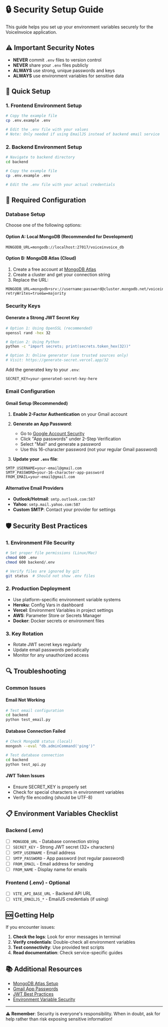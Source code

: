 # 🔒 Security Setup Guide

This guide helps you set up your environment variables securely for the VoiceInvoice application.

## ⚠️ Important Security Notes

- **NEVER** commit `.env` files to version control
- **NEVER** share your `.env` files publicly
- **ALWAYS** use strong, unique passwords and keys
- **ALWAYS** use environment variables for sensitive data

## 🚀 Quick Setup

### 1. Frontend Environment Setup

```bash
# Copy the example file
cp .env.example .env

# Edit the .env file with your values
# Note: Only needed if using EmailJS instead of backend email service
```

### 2. Backend Environment Setup

```bash
# Navigate to backend directory
cd backend

# Copy the example file
cp .env.example .env

# Edit the .env file with your actual credentials
```

## 🔑 Required Configuration

### Database Setup

Choose one of the following options:

#### Option A: Local MongoDB (Recommended for Development)

```env
MONGODB_URL=mongodb://localhost:27017/voiceinvoice_db
```

#### Option B: MongoDB Atlas (Cloud)

1. Create a free account at [MongoDB Atlas](https://www.mongodb.com/atlas)
2. Create a cluster and get your connection string
3. Replace the URL:

```env
MONGODB_URL=mongodb+srv://username:password@cluster.mongodb.net/voiceinvoice_db?retryWrites=true&w=majority
```

### Security Keys

#### Generate a Strong JWT Secret Key

```bash
# Option 1: Using OpenSSL (recommended)
openssl rand -hex 32

# Option 2: Using Python
python -c "import secrets; print(secrets.token_hex(32))"

# Option 3: Online generator (use trusted sources only)
# Visit: https://generate-secret.vercel.app/32
```

Add the generated key to your `.env`:

```env
SECRET_KEY=your-generated-secret-key-here
```

### Email Configuration

#### Gmail Setup (Recommended)

1. **Enable 2-Factor Authentication** on your Gmail account
2. **Generate an App Password**:

   - Go to [Google Account Security](https://myaccount.google.com/security)
   - Click "App passwords" under 2-Step Verification
   - Select "Mail" and generate a password
   - Use this 16-character password (not your regular Gmail password)

3. **Update your `.env` file**:

```env
SMTP_USERNAME=your-email@gmail.com
SMTP_PASSWORD=your-16-character-app-password
FROM_EMAIL=your-email@gmail.com
```

#### Alternative Email Providers

- **Outlook/Hotmail**: `smtp.outlook.com:587`
- **Yahoo**: `smtp.mail.yahoo.com:587`
- **Custom SMTP**: Contact your provider for settings

## 🛡️ Security Best Practices

### 1. Environment File Security

```bash
# Set proper file permissions (Linux/Mac)
chmod 600 .env
chmod 600 backend/.env

# Verify files are ignored by git
git status  # Should not show .env files
```

### 2. Production Deployment

- Use platform-specific environment variable systems
- **Heroku**: Config Vars in dashboard
- **Vercel**: Environment Variables in project settings
- **AWS**: Parameter Store or Secrets Manager
- **Docker**: Docker secrets or environment files

### 3. Key Rotation

- Rotate JWT secret keys regularly
- Update email passwords periodically
- Monitor for any unauthorized access

## 🔍 Troubleshooting

### Common Issues

#### Email Not Working

```bash
# Test email configuration
cd backend
python test_email.py
```

#### Database Connection Failed

```bash
# Check MongoDB status (local)
mongosh --eval "db.adminCommand('ping')"

# Test database connection
cd backend
python test_api.py
```

#### JWT Token Issues

- Ensure SECRET_KEY is properly set
- Check for special characters in environment variables
- Verify file encoding (should be UTF-8)

## 📋 Environment Variables Checklist

### Backend (.env)

- [ ] `MONGODB_URL` - Database connection string
- [ ] `SECRET_KEY` - Strong JWT secret (32+ characters)
- [ ] `SMTP_USERNAME` - Email address
- [ ] `SMTP_PASSWORD` - App password (not regular password)
- [ ] `FROM_EMAIL` - Email address for sending
- [ ] `FROM_NAME` - Display name for emails

### Frontend (.env) - Optional

- [ ] `VITE_API_BASE_URL` - Backend API URL
- [ ] `VITE_EMAILJS_*` - EmailJS credentials (if using)

## 🆘 Getting Help

If you encounter issues:

1. **Check the logs**: Look for error messages in terminal
2. **Verify credentials**: Double-check all environment variables
3. **Test connectivity**: Use provided test scripts
4. **Read documentation**: Check service-specific guides

## 📚 Additional Resources

- [MongoDB Atlas Setup](https://docs.atlas.mongodb.com/getting-started/)
- [Gmail App Passwords](https://support.google.com/accounts/answer/185833)
- [JWT Best Practices](https://auth0.com/blog/a-look-at-the-latest-draft-for-jwt-bcp/)
- [Environment Variable Security](https://blog.gitguardian.com/secrets-api-management/)

---

⚠️ **Remember**: Security is everyone's responsibility. When in doubt, ask for help rather than risk exposing sensitive information!
